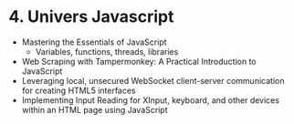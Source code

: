# 4. Univers Javascript

- Mastering the Essentials of JavaScript
  - Variables, functions, threads, libraries
- Web Scraping with Tampermonkey: A Practical Introduction to JavaScript
- Leveraging local, unsecured WebSocket client-server communication for creating HTML5 interfaces
- Implementing Input Reading for XInput, keyboard, and other devices within an HTML page using JavaScript
